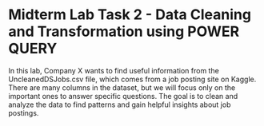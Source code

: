 # Midterm Lab Task 2 - Data Cleaning and Transformation using POWER QUERY
In this lab, Company X wants to find useful information from the UncleanedDSJobs.csv file, which comes from a job posting site on Kaggle. There are many columns in the dataset, but we will focus only on the important ones to answer specific questions. The goal is to clean and analyze the data to find patterns and gain helpful insights about job postings.


